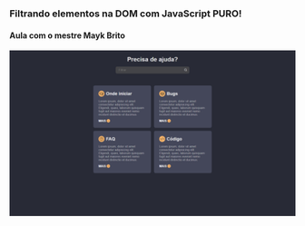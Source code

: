 <h3>Filtrando elementos na DOM com JavaScript PURO!</h3>
<h4>Aula com o mestre Mayk Brito</h4>
<img src="https://github.com/igorrsilvaaf/Filtros/blob/master/image/Pesquisa.png" />
